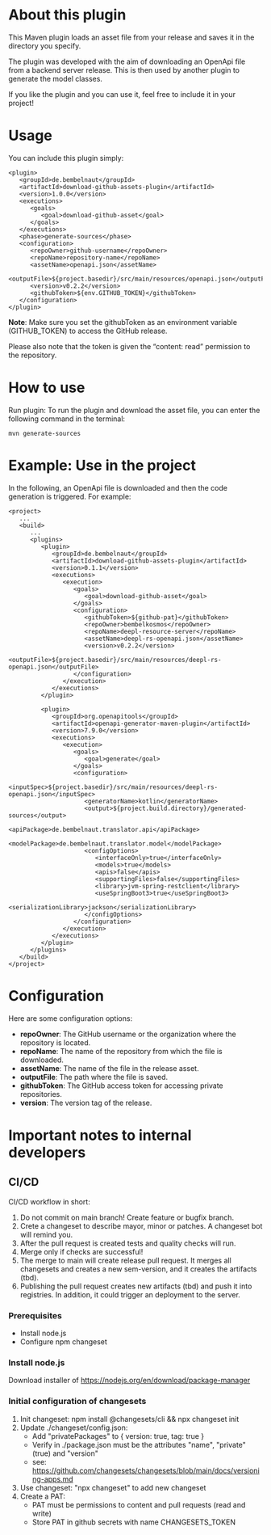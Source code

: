 # About this plugin
This Maven plugin loads an asset file from your release and saves it in the directory you specify.

The plugin was developed with the aim of downloading an OpenApi file from a backend server release. This is then used by another plugin to generate the model classes.

If you like the plugin and you can use it, feel free to include it in your project!

# Usage
You can include this plugin simply:

```
<plugin>
   <groupId>de.bembelnaut</groupId>
   <artifactId>download-github-assets-plugin</artifactId>
   <version>1.0.0</version>
   <executions>
      <goals>
         <goal>download-github-asset</goal>
      </goals>
   </executions>
   <phase>generate-sources</phase>
   <configuration>
      <repoOwner>github-username</repoOwner>
      <repoName>repository-name</repoName>
      <assetName>openapi.json</assetName>
      <outputFile>${project.basedir}/src/main/resources/openapi.json</outputFile>
      <version>v0.2.2</version>
      <githubToken>${env.GITHUB_TOKEN}</githubToken>
   </configuration>
</plugin>
```

**Note**: Make sure you set the githubToken as an environment variable (GITHUB_TOKEN) to access the GitHub release.

Please also note that the token is given the “content: read” permission to the repository.

# How to use

Run plugin:
To run the plugin and download the asset file, you can enter the following command in the terminal:

```
mvn generate-sources
```

# Example: Use in the project

In the following, an OpenApi file is downloaded and then the code generation is triggered. For example:

```
<project>
   ...
   <build>
      ...
      <plugins>
         <plugin>
            <groupId>de.bembelnaut</groupId>
            <artifactId>download-github-assets-plugin</artifactId>
            <version>0.1.1</version>
            <executions>
               <execution>
                  <goals>
                     <goal>download-github-asset</goal>
                  </goals>
                  <configuration>
                     <githubToken>${github-pat}</githubToken>
                     <repoOwner>bembelkosmos</repoOwner>
                     <repoName>deepl-resource-server</repoName>
                     <assetName>deepl-rs-openapi.json</assetName>
                     <version>v0.2.2</version>
                     <outputFile>${project.basedir}/src/main/resources/deepl-rs-openapi.json</outputFile>
                  </configuration>
               </execution>
            </executions>
         </plugin>

         <plugin>
            <groupId>org.openapitools</groupId>
            <artifactId>openapi-generator-maven-plugin</artifactId>
            <version>7.9.0</version>
            <executions>
               <execution>
                  <goals>
                     <goal>generate</goal>
                  </goals>
                  <configuration>
                     <inputSpec>${project.basedir}/src/main/resources/deepl-rs-openapi.json</inputSpec>
                     <generatorName>kotlin</generatorName>
                     <output>${project.build.directory}/generated-sources</output>
                     <apiPackage>de.bembelnaut.translator.api</apiPackage>
                     <modelPackage>de.bembelnaut.translator.model</modelPackage>
                     <configOptions>
                        <interfaceOnly>true</interfaceOnly>
                        <models>true</models>
                        <apis>false</apis>
                        <supportingFiles>false</supportingFiles>
                        <library>jvm-spring-restclient</library>
                        <useSpringBoot3>true</useSpringBoot3>
                        <serializationLibrary>jackson</serializationLibrary>
                     </configOptions>
                  </configuration>
               </execution>   
            </executions>  
         </plugin>
      </plugins>
   </build>
</project>
```

# Configuration

Here are some configuration options:
- **repoOwner**: The GitHub username or the organization where the repository is located.
- **repoName**: The name of the repository from which the file is downloaded.
- **assetName**: The name of the file in the release asset.
- **outputFile**: The path where the file is saved.
- **githubToken**: The GitHub access token for accessing private repositories.
- **version**: The version tag of the release.

# Important notes to internal developers
 
## CI/CD
CI/CD workflow in short:

1. Do not commit on main branch! Create feature or bugfix branch.
2. Crete a changeset to describe mayor, minor or patches. A changeset bot will remind you.
3. After the pull request is created tests and quality checks will run.
4. Merge only if checks are successful!
5. The merge to main will create release pull request. It merges all changesets and creates a new sem-version, and it creates the artifacts (tbd).
6. Publishing the pull request creates new artifacts (tbd) and push it into registries. In addition, it could trigger an deployment to the server.   

### Prerequisites 
- Install node.js
- Configure npm changeset

### Install node.js
Download installer of https://nodejs.org/en/download/package-manager

### Initial configuration of changesets

1. Init changeset: npm install @changesets/cli && npx changeset init
2. Update ./changeset/config.json:
   - Add "privatePackages" to { version: true, tag: true }
   - Verify in ./package.json must be the attributes "name", "private" (true) and "version"
   - see: https://github.com/changesets/changesets/blob/main/docs/versioning-apps.md
3. Use changeset: "npx changeset" to add new changeset
4. Create a PAT:
   - PAT must be permissions to content and pull requests (read and write)
   - Store PAT in github secrets with name CHANGESETS_TOKEN